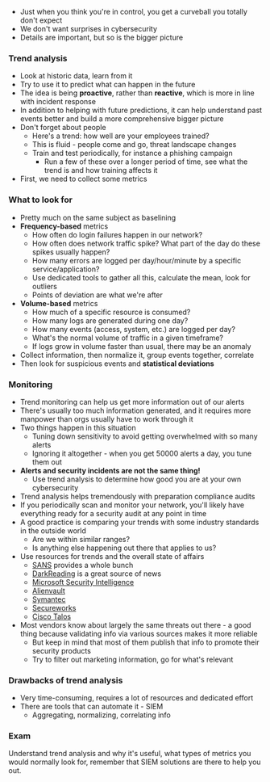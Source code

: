 - Just when you think you're in control, you get a curveball you totally don't expect
- We don't want surprises in cybersecurity
- Details are important, but so is the bigger picture

### Trend analysis

- Look at historic data, learn from it
- Try to use it to predict what can happen in the future
- The idea is being **proactive**, rather than **reactive**, which is more in line with incident response
- In addition to helping with future predictions, it can help understand past events better and build a more comprehensive bigger picture
- Don't forget about people 
	- Here's a trend: how well are your employees trained? 
	- This is fluid - people come and go, threat landscape changes
	- Train and test periodically, for instance a phishing campaign
		- Run a few of these over a longer period of time, see what the trend is and how training affects it
- First, we need to collect some metrics

### What to look for

- Pretty much on the same subject as baselining
- **Frequency-based** metrics
	- How often do login failures happen in our network?
	- How often does network traffic spike? What part of the day do these spikes usually happen?
	- How many errors are logged per day/hour/minute by a specific service/application?
	- Use dedicated tools to gather all this, calculate the mean, look for outliers
	- Points of deviation are what we're after
- **Volume-based** metrics
	- How much of a specific resource is consumed?
	- How many logs are generated during one day?
	- How many events (access, system, etc.) are logged per day?
	- What's the normal volume of traffic in a given timeframe?
	- If logs grow in volume faster than usual, there may be an anomaly
- Collect information, then normalize it, group events together, correlate
- Then look for suspicious events and **statistical deviations**

### Monitoring

- Trend monitoring can help us get more information out of our alerts
- There's usually too much information generated, and it requires more manpower than orgs usually have to work through it
- Two things happen in this situation
	- Tuning down sensitivity to avoid getting overwhelmed with so many alerts
	- Ignoring it altogether - when you get 50000 alerts a day, you tune them out
- **Alerts and security incidents are not the same thing!**
	- Use trend analysis to determine how good you are at your own cybersecurity
- Trend analysis helps tremendously with preparation compliance audits
- If you periodically scan and monitor your network, you'll likely have everything ready for a security audit at any point in time
- A good practice is comparing your trends with some industry standards in the outside world
	- Are we within similar ranges?
	- Is anything else happening out there that applies to us?
- Use resources for trends and the overall state of affairs
	- [SANS](https://www.sans.org/security-resources/) provides a whole bunch
	- [DarkReading](https://www.darkreading.com/) is a great source of news
	- [Microsoft Security Intelligence](https://www.microsoft.com/en-us/wdsi) 
	- [Alienvault](https://otx.alienvault.com/)
	- [Symantec](https://symantec-enterprise-blogs.security.com/blogs/threat-intelligence)
	- [Secureworks](https://www.secureworks.com/services/counter-threat-unit)
	- [Cisco Talos](https://talosintelligence.com/vulnerability_info)
- Most vendors know about largely the same threats out there - a good thing because validating info via various sources makes it more reliable
	- But keep in mind that most of them publish that info to promote their security products
	- Try to filter out marketing information, go for what's relevant

### Drawbacks of trend analysis

- Very time-consuming, requires a lot of resources and dedicated effort
- There are tools that can automate it - SIEM
	- Aggregating, normalizing, correlating info

### Exam

Understand trend analysis and why it's useful, what types of metrics you would normally look for, remember that SIEM solutions are there to help you out.